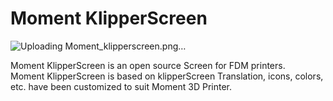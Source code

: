 # Moment KlipperScreen   

![Uploading Moment_klipperscreen.png…]()


Moment KlipperScreen is an open source Screen for FDM printers.   
Moment KlipperScreen is based on klipperScreen 
Translation, icons, colors, etc. have been customized to suit Moment 3D Printer.
